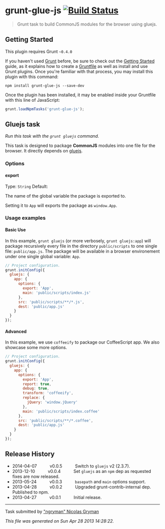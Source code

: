 # grunt-glue-js [![Build Status](https://travis-ci.org/ngryman/grunt-glue-js.png?branch=master)](https://travis-ci.org/ngryman/grunt-glue-js)

> Grunt task to build CommonJS modules for the browser using gluejs.



## Getting Started
This plugin requires Grunt `~0.4.0`

If you haven't used [Grunt](http://gruntjs.com/) before, be sure to check out the [Getting Started](http://gruntjs.com/getting-started) guide, as it explains how to create a [Gruntfile](http://gruntjs.com/sample-gruntfile) as well as install and use Grunt plugins. Once you're familiar with that process, you may install this plugin with this command:

```shell
npm install grunt-glue-js --save-dev
```

Once the plugin has been installed, it may be enabled inside your Gruntfile with this line of JavaScript:

```js
grunt.loadNpmTasks('grunt-glue-js');
```




## Gluejs task
_Run this task with the `grunt gluejs` command._

This task is designed to package __CommonJS__ modules into one file for the browser.
It directly depends on [gluejs].

[gluejs]: http://mixu.net/gluejs/
### Options

#### export
Type: `String`
Default: 

The name of the global variable the package is exported to.

Setting it to `App` will exports the package as `window.App`.
### Usage examples

#### Basic Use
In this example, `grunt gluejs` (or more verbosely, `grunt gluejs:app`) will package recursively every file in the directory `public/scripts` to one single file: `public/app.js`. The package will be available in a browser environement under one single global variable: `App`.

```javascript
// Project configuration.
grunt.initConfig({
  gluejs: {
    app: {
      options: {
        export: 'App',
        main: 'public/scripts/index.js'
      },
      src: 'public/scripts/**/*.js',
      dest: 'public/app.js'
    }
  }
});
```

#### Advanced
In this example, we use `coffeeify` to package our CoffeeScript app. We also showcase some more options.

```javascript
// Project configuration.
grunt.initConfig({
  gluejs: {
    app: {
      options: {
        export: 'App',
        report: true,
        debug: true,
        transform: 'coffeeify',
        replace: {
          jQuery: 'window.jQuery'
        },
        main: 'public/scripts/index.coffee'
      },
      src: 'public/scripts/**/*.coffee',
      dest: 'public/app.js'
    }
  }
});
```

## Release History

 * 2014-04-07   v0.0.5   Switch to `gluejs` v2 (2.3.7).
 * 2013-12-10   v0.0.4   Set `gluejs` as an `npm` dep as requested fixes are now released.
 * 2013-05-24   v0.0.3   `basepath` and `main` options support.
 * 2013-04-28   v0.0.2   Upgraded grunt-contrib-internal dep. Published to npm.
 * 2013-04-27   v0.0.1   Initial release.

---

Task submitted by ["ngryman" Nicolas Gryman](http://ngryman.sh)

*This file was generated on Sun Apr 28 2013 14:28:22.*
